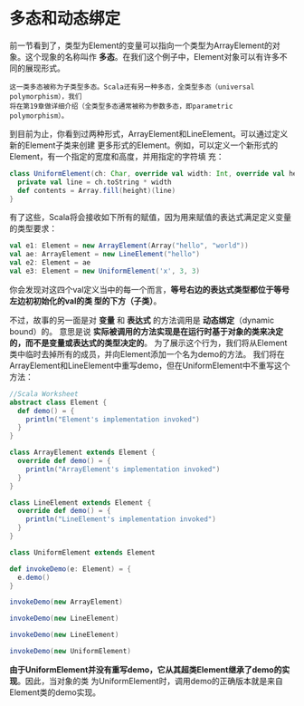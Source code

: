 多态和动态绑定
================================================================================
前一节看到了，类型为Element的变量可以指向一个类型为ArrayElement的对象。这个现象的名称叫作 
**多态**。在我们这个例子中，Element对象可以有许多不同的展现形式。
```
这一类多态被称为子类型多态。Scala还有另一种多态，全类型多态（universal polymorphism），我们
将在第19章做详细介绍（全类型多态通常被称为参数多态，即parametric polymorphism）。
```
到目前为止，你看到过两种形式，ArrayElement和LineElement。可以通过定义新的Element子类来创建
更多形式的Element。例如，可以定义一个新形式的Element，有一个指定的宽度和高度，并用指定的字符填
充：
```scala
class UniformElement(ch: Char, override val width: Int, override val height: Int) extends Element {
  private val line = ch.toString * width
  def contents = Array.fill(height)(line)
}
```
有了这些，Scala将会接收如下所有的赋值，因为用来赋值的表达式满足定义变量的类型要求：
```scala
val e1: Element = new ArrayElement(Array("hello", "world"))
val ae: ArrayElement = new LineElement("hello")
val e2: Element = ae
val e3: Element = new UniformElement('x', 3, 3)
```
你会发现对这四个val定义当中的每一个而言，**等号右边的表达式类型都位于等号左边初初始化的val的类
型的下方（子类）**。

不过，故事的另一面是对 **变量** 和 **表达式** 的方法调用是 **动态绑定**（dynamic bound）的。
意思是说 **实际被调用的方法实现是在运行时基于对象的类来决定的，而不是变量或表达式的类型决定的**。
为了展示这个行为，我们将从Element类中临时去掉所有的成员，并向Element添加一个名为demo的方法。
我们将在ArrayElement和LineElement中重写demo，但在UniformElement中不重写这个方法：
```scala
//Scala Worksheet
abstract class Element {
  def demo() = {
    println("Element's implementation invoked")
  }
}

class ArrayElement extends Element {
  override def demo() = {
    println("ArrayElement's implementation invoked")
  }
}

class LineElement extends Element {
  override def demo() = {
    println("LineElement's implementation invoked")
  }
}

class UniformElement extends Element

def invokeDemo(e: Element) = {
  e.demo()
}

invokeDemo(new ArrayElement)

invokeDemo(new LineElement)

invokeDemo(new LineElement)

invokeDemo(new UniformElement)
```
**由于UniformElement并没有重写demo，它从其超类Element继承了demo的实现**。因此，当对象的类
为UniformElement时，调用demo的正确版本就是来自Element类的demo实现。

